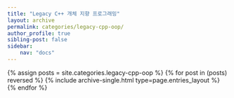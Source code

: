 ```yaml
---
title: "Legacy C++ 개체 지향 프로그래밍"
layout: archive
permalink: categories/legacy-cpp-oop/
author_profile: true
sibling-post: false
sidebar: 
    nav: "docs"
---
```


{% assign posts = site.categories.legacy-cpp-oop %}
{% for post in (posts) reversed %} {% include archive-single.html type=page.entries_layout %} {% endfor %}
